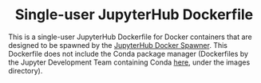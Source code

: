 <div align="center">
  <h1>Single-user JupyterHub Dockerfile</h1>
</div>

This is a single-user JupyterHub Dockerfile for Docker containers that are designed to be spawned by the [JupyterHub Docker Spawner](https://jupyterhub-dockerspawner.readthedocs.io/en/latest/). This Dockerfile does not include the Conda package manager (Dockerfiles by the Jupyter Development Team containing Conda [here](https://github.com/jupyter/docker-stacks), under the images directory).
